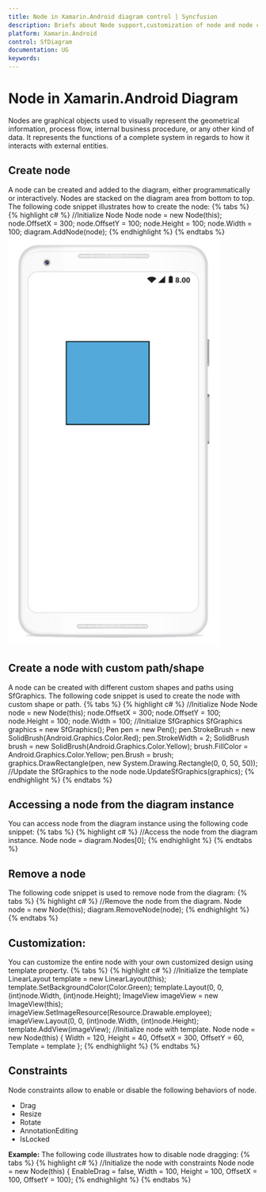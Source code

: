 ```yaml
---
title: Node in Xamarin.Android diagram control | Syncfusion
description: Briefs about Node support,customization of node and node constraints in Xamarin.Android diagram control
platform: Xamarin.Android
control: SfDiagram
documentation: UG
keywords: 
---
```

# Node in Xamarin.Android Diagram
Nodes are graphical objects used to visually represent the geometrical information, process flow, internal business procedure, or any other kind of data. It represents the functions of a complete system in regards to how it interacts with external entities.

## Create node
A node can be created and added to the diagram, either programmatically or interactively. Nodes are stacked on the diagram area from bottom to top.
The following code snippet illustrates how to create the node:
{% tabs %}
{% highlight c# %}
//Initialize Node
Node node = new Node(this);
node.OffsetX = 300;
node.OffsetY = 100;
node.Height = 100;
node.Width = 100;
diagram.AddNode(node);
{% endhighlight %}
{% endtabs %}
![Node in Xamarin.Android diagram](Node_images/Node_img1.jpeg)

## Create a node with custom path/shape
A node can be created with different custom shapes and paths using SfGraphics.
The following code snippet is used to create the node with custom shape or path.
{% tabs %}
{% highlight c# %}
//Initialize Node
Node node = new Node(this);
node.OffsetX = 300;
node.OffsetY = 100;
node.Height = 100;
node.Width = 100;
//Initialize SfGraphics
SfGraphics graphics = new SfGraphics();
Pen pen = new Pen();
pen.StrokeBrush = new SolidBrush(Android.Graphics.Color.Red);
pen.StrokeWidth = 2;
SolidBrush brush = new SolidBrush(Android.Graphics.Color.Yellow);
brush.FillColor = Android.Graphics.Color.Yellow;
pen.Brush = brush;
graphics.DrawRectangle(pen, new System.Drawing.Rectangle(0, 0, 50, 50));
//Update the SfGraphics to the node
node.UpdateSfGraphics(graphics);
{% endhighlight %}
{% endtabs %}

## Accessing a node from the diagram instance
You can access node from the diagram instance using the following code snippet:
{% tabs %}
{% highlight c# %}
//Access the node from the diagram instance.
Node node = diagram.Nodes[0];
{% endhighlight %}
{% endtabs %}

## Remove a node
The following code snippet is used to remove node from the diagram:
{% tabs %}
{% highlight c# %}
//Remove the node from the diagram.
Node node = new Node(this);
diagram.RemoveNode(node);
{% endhighlight %}
{% endtabs %}

## Customization:
You can customize the entire node with your own customized design using template property.
{% tabs %}
{% highlight c# %}
//Initialize the template
LinearLayout template = new LinearLayout(this);
template.SetBackgroundColor(Color.Green);
template.Layout(0, 0, (int)node.Width, (int)node.Height);
ImageView imageView = new ImageView(this);
imageView.SetImageResource(Resource.Drawable.employee);
imageView.Layout(0, 0, (int)node.Width, (int)node.Height);
template.AddView(imageView);
//Initialize node with template.
Node node = new Node(this) { Width = 120, Height = 40, OffsetX = 300, OffsetY = 60, Template = template };
{% endhighlight %}
{% endtabs %}

## Constraints
Node constraints allow to enable or disable the following behaviors of node.
* Drag
* Resize
* Rotate
* AnnotationEditing
* IsLocked

**Example:**
The following code illustrates how to disable node dragging:
{% tabs %}
{% highlight c# %}
//Initialize the node with constraints
Node node = new Node(this) { EnableDrag = false, Width = 100, Height = 100, OffsetX = 100, OffsetY = 100};
{% endhighlight %}
{% endtabs %}
